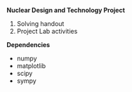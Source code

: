 __Nuclear Design and Technology Project__
1. Solving handout
2. Project Lab activities

__Dependencies__
+ numpy
+ matplotlib
+ scipy
+ sympy
